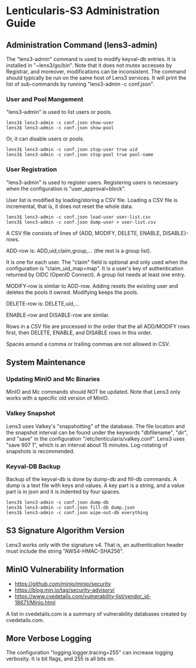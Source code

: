 # Lenticularis-S3 Administration Guide

## Administration Command (lens3-admin)

The "lens3-admin" command is used to modify keyval-db entries.  It is
installed in "~lens3/go/bin". Note that it does not mutex accesses by
Registrar, and moreover, modifications can be inconsistent.  The
command should typically be run on the same host of Lens3 services.
It will print the list of sub-commands by running
"lens3-admin -c conf.json".

### User and Pool Mangement

"lens3-admin" is used to list users or pools.

```
lens3$ lens3-admin -c conf.json show-user
lens3$ lens3-admin -c conf.json show-pool
```

Or, it can disable users or pools.

```
lens3$ lens3-admin -c conf.json stop-user true uid
lens3$ lens3-admin -c conf.json stop-pool true pool-name
```

### User Registration

"lens3-admin" is used to register users.  Registering users is
necessary when the configuration is "user_approval=block".

User list is modified by loading/storing a CSV file.  Loading a CSV file is
incremental, that is, it does not reset the whole data.

```
lens3$ lens3-admin -c conf.json load-user user-list.csv
lens3$ lens3-admin -c conf.json dump-user > user-list.csv
```

A CSV file consists of lines of {ADD, MODIFY, DELETE, ENABLE,
DISABLE}-rows.

ADD-row is: ADD,uid,claim,group,... (the rest is a group list).

It is one for each user.  The "claim" field is optional and only used
when the configuration is "claim_uid_map=map".  It is a user's key of
authentication returned by OIDC (OpenID Connect).  A group list needs
at least one entry.

MODIFY-row is simliar to ADD-row.  Adding resets the existing user and
deletes the pools it owned.  Modifying keeps the pools.

DELETE-row is: DELETE,uid,...

ENABLE-row and DISABLE-row are similar.

Rows in a CSV file are processed in the order that the all ADD/MODIFY
rows first, then DELETE, ENABLE, and DISABLE rows in this order.

Spaces around a comma or trailing commas are not allowed in CSV.

## System Maintenance

### Updating MinIO and Mc Binaries

MinIO and Mc commands should NOT be updated.  Note that Lens3 only
works with a specific old version of MinIO.

### Valkey Snapshot

Lens3 uses Valkey's "snapshotting" of the database.  The file location
and the snapshot interval can be found under the keywords
"dbfilename", "dir", and "save" in the configuration
"/etc/lenticularis/valkey.conf".  Lens3 uses "save 907 1", which is an
interval about 15 minutes.  Log-rotating of snapshots is recommended.

### Keyval-DB Backup

Backup of the keyval-db is done by dump-db and fill-db commands.  A
dump is a text file with keys and values.  A key part is a string, and
a value part is in json and it is indented by four spaces.

```
lens3$ lens3-admin -c conf.json dump-db
lens3$ lens3-admin -c conf.json fill-db dump.json
lens3$ lens3-admin -c conf.json wipe-out-db everything
```

## S3 Signature Algorithm Version

Lens3 works only with the signature v4.  That is, an authentication
header must include the string "AWS4-HMAC-SHA256".

## MinIO Vulnerability Information

* https://github.com/minio/minio/security
* https://blog.min.io/tag/security-advisory/
* https://www.cvedetails.com/vulnerability-list/vendor_id-18671/Minio.html

A list in cvedetails.com is a summary of vulnerability databases
created by cvedetails.com.

## More Verbose Logging

The configuration "logging.logger.tracing=255" can increase logging
verbosity.  It is bit flags, and 255 is all bits on.
